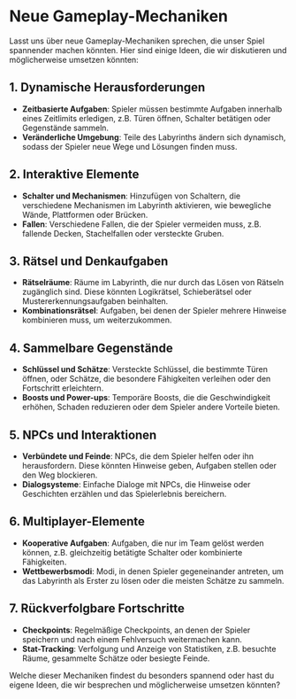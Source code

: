 # Neue Gameplay-Mechaniken

Lasst uns über neue Gameplay-Mechaniken sprechen, die unser Spiel spannender machen könnten. Hier sind einige Ideen, die wir diskutieren und möglicherweise umsetzen könnten:

## 1. Dynamische Herausforderungen
- **Zeitbasierte Aufgaben**: Spieler müssen bestimmte Aufgaben innerhalb eines Zeitlimits erledigen, z.B. Türen öffnen, Schalter betätigen oder Gegenstände sammeln.
- **Veränderliche Umgebung**: Teile des Labyrinths ändern sich dynamisch, sodass der Spieler neue Wege und Lösungen finden muss.

## 2. Interaktive Elemente
- **Schalter und Mechanismen**: Hinzufügen von Schaltern, die verschiedene Mechanismen im Labyrinth aktivieren, wie bewegliche Wände, Plattformen oder Brücken.
- **Fallen**: Verschiedene Fallen, die der Spieler vermeiden muss, z.B. fallende Decken, Stachelfallen oder versteckte Gruben.

## 3. Rätsel und Denkaufgaben
- **Rätselräume**: Räume im Labyrinth, die nur durch das Lösen von Rätseln zugänglich sind. Diese könnten Logikrätsel, Schieberätsel oder Mustererkennungsaufgaben beinhalten.
- **Kombinationsrätsel**: Aufgaben, bei denen der Spieler mehrere Hinweise kombinieren muss, um weiterzukommen.

## 4. Sammelbare Gegenstände
- **Schlüssel und Schätze**: Versteckte Schlüssel, die bestimmte Türen öffnen, oder Schätze, die besondere Fähigkeiten verleihen oder den Fortschritt erleichtern.
- **Boosts und Power-ups**: Temporäre Boosts, die die Geschwindigkeit erhöhen, Schaden reduzieren oder dem Spieler andere Vorteile bieten.

## 5. NPCs und Interaktionen
- **Verbündete und Feinde**: NPCs, die dem Spieler helfen oder ihn herausfordern. Diese könnten Hinweise geben, Aufgaben stellen oder den Weg blockieren.
- **Dialogsysteme**: Einfache Dialoge mit NPCs, die Hinweise oder Geschichten erzählen und das Spielerlebnis bereichern.

## 6. Multiplayer-Elemente
- **Kooperative Aufgaben**: Aufgaben, die nur im Team gelöst werden können, z.B. gleichzeitig betätigte Schalter oder kombinierte Fähigkeiten.
- **Wettbewerbsmodi**: Modi, in denen Spieler gegeneinander antreten, um das Labyrinth als Erster zu lösen oder die meisten Schätze zu sammeln.

## 7. Rückverfolgbare Fortschritte
- **Checkpoints**: Regelmäßige Checkpoints, an denen der Spieler speichern und nach einem Fehlversuch weitermachen kann.
- **Stat-Tracking**: Verfolgung und Anzeige von Statistiken, z.B. besuchte Räume, gesammelte Schätze oder besiegte Feinde.

Welche dieser Mechaniken findest du besonders spannend oder hast du eigene Ideen, die wir besprechen und möglicherweise umsetzen könnten?
